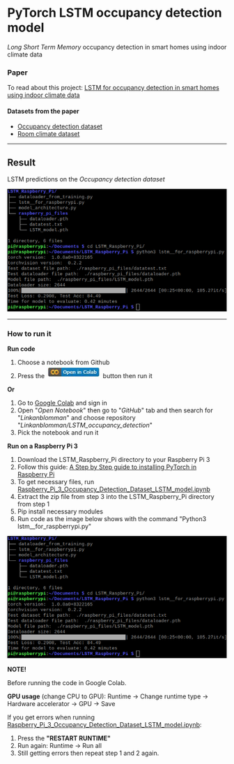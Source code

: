 # PyTorch LSTM occupancy detection model
*Long Short Term Memory* occupancy detection in smart homes using indoor climate data

### Paper
To read about this project: 
[LSTM for occupancy detection in smart homes using indoor climate data](/Images/LSTM_for_occupancy_detection_in_smart_homes_using_indoor_climate_data.pdf)

#### Datasets from the paper
* [Occupancy detection dataset](https://archive.ics.uci.edu/ml/datasets/Occupancy+Detection+)
* [Room climate dataset](https://github.com/IoTsec/Room-Climate-Datasets)

---

## Result

LSTM predictions on the *Occupancy detection dataset*

![LSTM predictions](/Images/Rasp_terminal.png)

---

### How to run it

**Run code**

1. Choose a notebook from Github
2. Press the ![Colab button](/Images/colab_button.jpg) button then run it

**Or**

1. Go to [Google Colab](https://colab.research.google.com) and sign in
2. Open "*Open Notebook*" then go to "*GitHub*" tab and then search for "*Linkanblomman*" and choose repository "*Linkanblomman/LSTM_occupancy_detection*"
3. Pick the notebook and run it

**Run on a Raspberry Pi 3**
1. Download the LSTM_Raspberry_Pi directory to your Raspberry Pi 3
2. Follow this guide: [A Step by Step guide to installing PyTorch in Raspberry Pi](https://medium.com/secure-and-private-ai-writing-challenge/a-step-by-step-guide-to-installing-pytorch-in-raspberry-pi-a1491bb80531) 
3. To get necessary files, run [Raspberry_Pi_3_Occupancy_Detection_Dataset_LSTM_model.ipynb](https://github.com/Linkanblomman/LSTM_occupancy_detection/blob/main/Raspberry_Pi_3_Occupancy_Detection_Dataset_LSTM_model.ipynb)
4. Extract the zip file from step 3 into the LSTM_Raspberry_Pi directory from step 1
5. Pip install necessary modules
6. Run code as the image below shows with the command "Python3 lstm__for_raspberrypi.py"

![Rasp terminal](/Images/Rasp_terminal.png)


**NOTE!**

Before running the code in Google Colab.

**GPU usage** (change CPU to GPU): Runtime -> Change runtime type -> Hardware accelerator -> GPU -> Save

If you get errors when running [Raspberry_Pi_3_Occupancy_Detection_Dataset_LSTM_model.ipynb](https://github.com/Linkanblomman/LSTM_occupancy_detection/blob/main/Raspberry_Pi_3_Occupancy_Detection_Dataset_LSTM_model.ipynb):
1. Press the **"RESTART RUNTIME"**
2. Run again: Runtime -> Run all
3. Still getting errors then repeat step 1 and 2 again.
